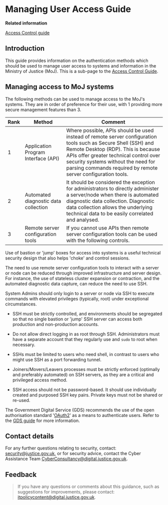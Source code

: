 # Managing User Access Guide

**Related information**  


[Access Control guide](access-control-guide.md)

## Introduction

This guide provides information on the authentication methods which should be used to manage user access to systems and information in the Ministry of Justice \(MoJ\). This is a sub-page to the [Access Control Guide](access-control-guide.md).

## Managing access to MoJ systems

The following methods can be used to manage access to the MoJ's systems. They are in order of preference for their use, with 1 providing more secure management features than 3.

|Rank|Method|Comment|
|----|------|-------|
|1|Application Program Interface \(API\)|Where possible, APIs should be used instead of remote server configuration tools such as Secure Shell \(SSH\) and Remote Desktop \(RDP\). This is because APIs offer greater technical control over security systems without the need for parsing commands required by remote server configuration tools.|
|2|Automated diagnostic data collection|It should be considered the exception for administrators to directly administer a server/node when there is automated diagnostic data collection. Diagnostic data collection allows the underlying technical data to be easily correlated and analysed.|
|3|Remote server configuration tools|If you cannot use APIs then remote server configuration tools can be used with the following controls.|

Use of bastion or 'jump' boxes for access into systems is a useful technical security design that also helps 'choke' and control sessions.

The need to use remote server configuration tools to interact with a server or node can be reduced through improved infrastructure and server design. For instance, the use of stateless cluster expansion or contraction, and the automated diagnostic data capture, can reduce the need to use SSH.

System Admins should only login to a server or node via SSH to execute commands with elevated privileges \(typically, root\) under exceptional circumstances.

-   SSH must be strictly controlled, and environments should be segregated so that no single bastion or 'jump' SSH server can access both production and non-production accounts.

-   Do not allow direct logging in as root through SSH. Administrators must have a separate account that they regularly use and `sudo` to root when necessary.

-   SSHs must be limited to users who need shell, in contrast to users who might use SSH as a port forwarding tunnel.

-   Joiners/Movers/Leavers processes must be strictly enforced \(optimally and preferably automated\) on SSH servers, as they are a critical and privileged access method.

-   SSH access should not be password-based. It should use individually created and purposed SSH key pairs. Private keys must not be shared or re-used.


The Government Digital Service \(GDS\) recommends the use of the open authorisation standard '[OAuth2](https://oauth.net/2/)' as a means to authenticate users. Refer to the [GDS guide](https://www.gov.uk/guidance/gds-api-technical-and-data-standards) for more information.

## Contact details

For any further questions relating to security, contact: [security@justice.gov.uk](mailto:security@justice.gov.uk), or for security advice, contact the Cyber Assistance Team [CyberConsultancy@digital.justice.gov.uk](mailto:CyberConsultancy@digital.justice.gov.uk).

## Feedback

> If you have any questions or comments about this guidance, such as suggestions for improvements, please contact: [itpolicycontent@digital.justice.gov.uk](mailto:itpolicycontent@digital.justice.gov.uk).

